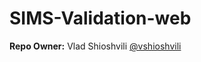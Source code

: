 SIMS-Validation-web
=====

**Repo Owner:** Vlad Shioshvili [@vshioshvili](https://github.com/vshioshvili)

